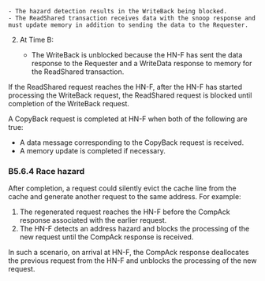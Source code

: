     - The hazard detection results in the WriteBack being blocked.
    - The ReadShared transaction receives data with the snoop response and must update memory in addition to sending the data to the Requester.

2. At Time B:

    - The WriteBack is unblocked because the HN-F has sent the data response to the Requester and a WriteData response to memory for the ReadShared transaction.

If the ReadShared request reaches the HN-F, after the HN-F has started processing the WriteBack request, the ReadShared request is blocked until completion of the WriteBack request.

A CopyBack request is completed at HN-F when both of the following are true:

- A data message corresponding to the CopyBack request is received.
- A memory update is completed if necessary.

### B5.6.4 Race hazard

After completion, a request could silently evict the cache line from the cache and generate another request to the same address. For example:

1. The regenerated request reaches the HN-F before the CompAck response associated with the earlier request.
2. The HN-F detects an address hazard and blocks the processing of the new request until the CompAck response is received.

In such a scenario, on arrival at HN-F, the CompAck response deallocates the previous request from the HN-F and unblocks the processing of the new request.